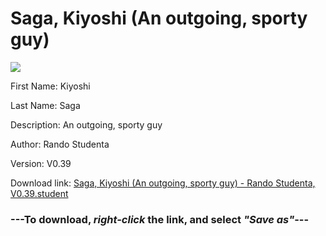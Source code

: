 # Saga, Kiyoshi (An outgoing, sporty guy)

<img src = "https://raw.githubusercontent.com/Arbiter1223/Daigaku-Gurashi-Custom-Students/master/Students/Files/Saga%2C%20Kiyoshi%20(An%20outgoing%2C%20sporty%20guy).png">

First Name: Kiyoshi

Last Name: Saga

Description: An outgoing, sporty guy

Author: Rando Studenta

Version: V0.39

Download link: <a href="https://raw.githubusercontent.com/Arbiter1223/Daigaku-Gurashi-Custom-Students/master/Students/Files/Saga%2C%20Kiyoshi%20(An%20outgoing%2C%20sporty%20guy)%20-%20Rando%20Studenta%2C%20V0.39.student">Saga, Kiyoshi (An outgoing, sporty guy) - Rando Studenta, V0.39.student</a>

### ---**To download, _right-click_ the link, and select _"Save as"_**---
